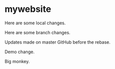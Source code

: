 # mywebsite

Here are some local changes. 

Here are some branch changes.

Updates made on master GitHub before the rebase. 

Demo change. 

Big monkey. 
